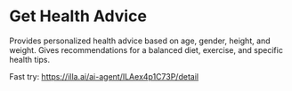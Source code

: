 # Get Health Advice

Provides personalized health advice based on age, gender, height, and weight. 
Gives recommendations for a balanced diet, exercise, and specific health tips.

Fast try: https://illa.ai/ai-agent/ILAex4p1C73P/detail
